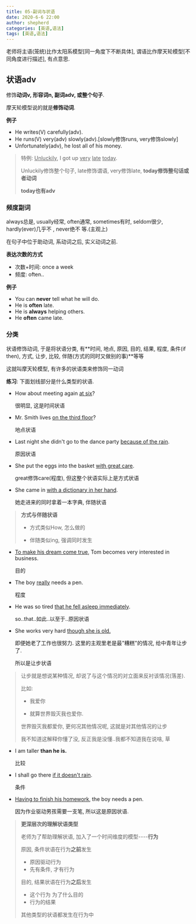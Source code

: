 ```yaml
---
title: 05-副词与状语
date: 2020-6-6 22:00
author: shepherd
categories: [英语,语法]
tags: [英语,语法] 
---
```


 老师将主语(笼统)比作太阳系模型[同一角度下不断具体], 谓语比作摩天轮模型[不同角度进行描述], 有点意思.

<!-- more -->

## 状语adv

修饰**动词v, 形容词n, 副词adv, 或整个句子**.

摩天轮模型说的就是**修饰动词**. 

**例子**

- He writes(V) carefully(adv).
- He runs(V) very(adv) slowly(adv).[slowly修饰runs, very修饰slowly]
- Unfortunately(adv), he lost all of his money.

> 特例: <u>Unluckily</u>, I got up <u>very</u> <u>late</u> <u>today</u>.
>
> Unluckily修饰整个句子, late修饰谓语, very修饰late, **today修饰整句话或者动词**
>
> **today也有adv**

### 频度副词

always总是, usually经常, often通常, sometimes有时, seldom很少, hardly(ever)几乎不 , never绝不 等.(主观上)

在句子中位于助动词, 系动词之后, 实义动词之前.

**表达次数的方式**

- 次数+时间: once a week
- 频度: often..

**例子**

- You can **never** tell what he will do.
- He is **often** late.
- He is **always** helping others.
- He **often** came late.

### 分类

状语修饰动词, 于是将状语分类, 有**时间, 地点, 原因, 目的, 结果, 程度, 条件(if then), 方式, 让步, 比较, 伴随(方式的同时又做别的事)**等等

这就叫摩天轮模型, 有许多的状语类来修饰同一动词     

**练习**: 下面划线部分是什么类型的状语.

- How about meeting again <u>at six</u>?

  很明显, 这是时间状语

- Mr. Smith lives <u>on the third floor</u>?

  地点状语

- Last night she didn't go to the dance party <u>because of the rain</u>.

  原因状语

- She put the eggs into the basket <u>with great care</u>.

  great修饰care(程度), 但这整个状语实际上是方式状语

- She came in <u>with a dictionary in her hand</u>.

  她走进来的同时拿着一本字典, 伴随状语

> **方式与伴随状语**
>
> - 方式类似How, 怎么做的
>
> - 伴随类似ing, 强调同时发生

- <u>To make his dream come true</u>, Tom becomes very interested in business.

  目的

- The boy <u>really</u> needs a pen.

  程度

- He was so tired <u>that he fell asleep immediately</u>.

  so..that..如此..以至于..原因状语

- She works very hard <u>though she is old.</u>

  即便她老了工作也很努力. 这里的主观里老是最"糟糕"的情况, 给中青年让步了. 

  所以是让步状语

> 让步就是想说某种情况, 却说了与这个情况的对立面来反衬该情况(落差).
>
> 比如:
>
> - 我爱你
>
> - 就算世界毁灭我也爱你.
>
> 世界毁灭我都爱你, 更何况其他情况呢, 这就是对其他情况的让步
>
> 我不知道这解释你懂了没, 反正我是没懂..我都不知道我在说啥, 草

- I am taller **than he is.**

  比较

- I shall go there <u>if it doesn't rain</u>.

  条件

- <u>Having to finish his homework</u>, the boy needs a pen.

  因为作业驱动男孩需要一支笔, 所以这是原因状语.

> **更深层次的理解状语类型**
>
> 老师为了帮助理解状语, 加入了一个时间维度的模型----**行为**
>
> 原因, 条件状语在行为**之前**发生
>
> - 原因驱动行为
> - 先有条件, 才有行为
>
> 目的, 结果状语在行为**之后**发生
>
> - 这个行为 为了什么目的
> - 行为的结果
>
> 其他类型的状语都发生在行为中